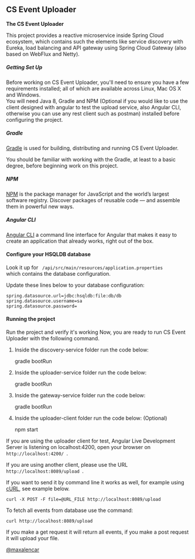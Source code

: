 ## CS Event Uploader
**The CS Event Uploader**

This project provides a reactive microservice inside Spring Cloud ecosystem, which contains such the elements like service discovery with Eureka, load balancing and API gateway using Spring Cloud Gateway (also based on WebFlux and Netty).

##### Getting Set Up

Before working on CS Event Uploader, you'll need to ensure you have a few requirements installed; all of which are available across Linux, Mac OS X and Windows.<br> 
You will need Java 8, Gradle and NPM (Optional if you would like to use the client designed with angular to test the upload service, also Angular CLI, otherwise you can use any rest client such as postman) installed before configuring the project.

##### Gradle

[Gradle](https://gradle.org/) is used for building, distributing and running CS Event Uploader.

You should be familiar with working with the Gradle, at least to a basic degree, before beginning work on this project.

##### NPM

[NPM](https://www.npmjs.com/) is the package manager for JavaScript and the world’s largest software registry. Discover packages of reusable code — and assemble them in powerful new ways.

##### Angular CLI

[Angular CLI](https://cli.angular.io/) a command line interface for Angular that makes it easy to create an application that already works, right out of the box.


#### Configure your HSQLDB database

Look it up for <code> /api/src/main/resources/application.properties </code> which contains the database configuration.

Update these lines below to your database configuration:

	spring.datasource.url=jdbc:hsqldb:file:db/db
	spring.datasource.username=sa 
	spring.datasource.password=


#### Running the project

Run the project and verify it's working
Now, you are ready to run CS Event Uploader with the following command. 

1. Inside the discovery-service folder run the code below:

	gradle bootRun

2. Inside the uploader-service folder run the code below:

	gradle bootRun

3. Inside the gateway-service folder run the code below:

	gradle bootRun

4. Inside the uploader-client folder run the code below: (Optional)

	npm start

If you are using the uploader client for test, Angular Live Development Server is listening on localhost:4200, open your browser on <code> http://localhost:4200/ </code>.

If you are using another client, please use the URL <code> http://localhost:8089/upload </code>.

If you want to send it by command line it works as well, for example using [cURL](https://curl.haxx.se/), see example below.

	curl -X POST -F file=@URL_FILE http://localhost:8089/upload

To fetch all events from database use the command:

	curl http://localhost:8089/upload

If you make a get request it will return all events, if you make a post request it will upload your file.

[@maxalencar](https://github.com/maxalencar)

